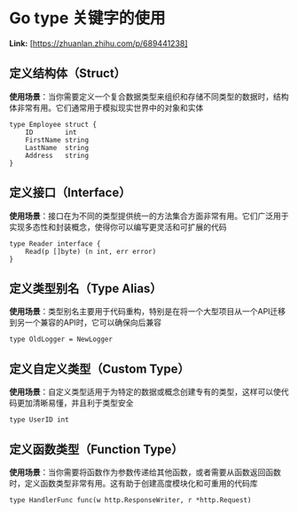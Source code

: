 # Go type 关键字的使用



 **Link:** [https://zhuanlan.zhihu.com/p/689441238]

## 定义结构体（Struct）  

**使用场景**：当你需要定义一个复合数据类型来组织和存储不同类型的数据时，结构体非常有用。它们通常用于模拟现实世界中的对象和实体

```
type Employee struct {
    ID        int
    FirstName string
    LastName  string
    Address   string
}

```
## 定义接口（Interface）  

**使用场景**：接口在为不同的类型提供统一的方法集合方面非常有用。它们广泛用于实现多态性和封装概念，使得你可以编写更灵活和可扩展的代码

```
type Reader interface {
    Read(p []byte) (n int, err error)
}

```
## 定义类型别名（Type Alias）  

**使用场景**：类型别名主要用于代码重构，特别是在将一个大型项目从一个API迁移到另一个兼容的API时，它可以确保向后兼容

```
type OldLogger = NewLogger

```
## 定义自定义类型（Custom Type）  

**使用场景**：自定义类型适用于为特定的数据或概念创建专有的类型，这样可以使代码更加清晰易懂，并且利于类型安全

```
type UserID int

```
## 定义函数类型（Function Type）  

**使用场景**：当你需要将函数作为参数传递给其他函数，或者需要从函数返回函数时，定义函数类型非常有用。这有助于创建高度模块化和可重用的代码库

```
type HandlerFunc func(w http.ResponseWriter, r *http.Request)

```
